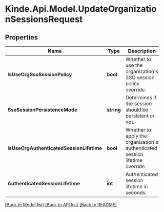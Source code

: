 # Kinde.Api.Model.UpdateOrganizationSessionsRequest

## Properties

Name | Type | Description | Notes
------------ | ------------- | ------------- | -------------
**IsUseOrgSsoSessionPolicy** | **bool** | Whether to use the organization&#39;s SSO session policy override. | [optional] 
**SsoSessionPersistenceMode** | **string** | Determines if the session should be persistent or not. | [optional] 
**IsUseOrgAuthenticatedSessionLifetime** | **bool** | Whether to apply the organization&#39;s authenticated session lifetime override. | [optional] 
**AuthenticatedSessionLifetime** | **int** | Authenticated session lifetime in seconds. | [optional] 

[[Back to Model list]](../README.md#documentation-for-models) [[Back to API list]](../README.md#documentation-for-api-endpoints) [[Back to README]](../README.md)

